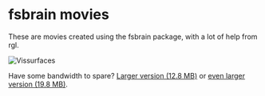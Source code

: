 # fsbrain movies

These are movies created using the fsbrain package, with a lot of help from rgl.

![Vissurfaces](./fbrain_ezgif_annot_medium.gif?raw=true "Rotating brain mesh with mean curvature plotted onto it, rendered with fsbrain")

Have some bandwidth to spare? [Larger version (12.8 MB)](./fbrain_ezgif_annot_large.gif) or [even larger version (19.8 MB)](./fbrain_ezgif_annot_insane.gif).
